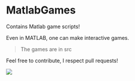 # MatlabGames
Contains Matlab game scripts! 

Even in MATLAB, one can make interactive games.  
> The games are in src  

Feel free to contribute, I respect pull requests! 

![](resources/somecode.png)
